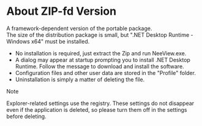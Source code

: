 # About ZIP-fd Version

A framework-dependent version of the portable package.  
The size of the distribution package is small, but ".NET Desktop Runtime - Windows x64" must be installed. 

* No installation is required, just extract the Zip and run NeeView.exe.    
* A dialog may appear at startup prompting you to install .NET Desktop Runtime. Follow the message to download and install the software.
* Configuration files and other user data are stored in the "Profile" folder.  
* Uninstallation is simply a matter of deleting the file.

> [!NOTE]  
> Explorer-related settings use the registry. These settings do not disappear even if the application is deleted, so please turn them off in the settings before deleting.
